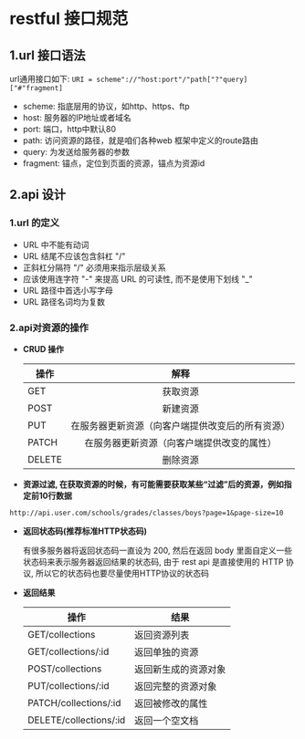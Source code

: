 # restful 接口规范

## 1.url 接口语法

url通用接口如下: `URI = scheme"://"host:port"/"path["?"query]["#"fragment]`

* scheme: 指底层用的协议，如http、https、ftp
* host: 服务器的IP地址或者域名
* port: 端口，http中默认80
* path: 访问资源的路径，就是咱们各种web 框架中定义的route路由
* query: 为发送给服务器的参数
* fragment: 锚点，定位到页面的资源，锚点为资源id

## 2.api 设计

### 1.url 的定义

* URL 中不能有动词
* URL 结尾不应该包含斜杠 "/"
* 正斜杠分隔符 "/" 必须用来指示层级关系
* 应该使用连字符 "-" 来提高 URL 的可读性, 而不是使用下划线 "_"
* URL 路径中首选小写字母
* URL 路径名词均为复数

### 2.api对资源的操作

* **CRUD 操作**

  | 操作   |                       解释                       |
  | ------ | :----------------------------------------------: |
  | GET    |                     获取资源                     |
  | POST   |                     新建资源                     |
  | PUT    | 在服务器更新资源（向客户端提供改变后的所有资源） |
  | PATCH  |    在服务器更新资源（向客户端提供改变的属性）    |
  | DELETE |                     删除资源                     |


*  **资源过滤, 在获取资源的时候，有可能需要获取某些“过滤”后的资源，例如指定前10行数据**

  ```http
  http://api.user.com/schools/grades/classes/boys?page=1&page-size=10
  ```

* **返回状态码(推荐标准HTTP状态码)**

  有很多服务器将返回状态码一直设为 200, 然后在返回 body 里面自定义一些状态码来表示服务器返回结果的状态码, 由于 rest api 是直接使用的 HTTP 协议, 所以它的状态码也要尽量使用HTTP协议的状态码

* **返回结果**

  | 操作                   | 结果                 |
  | ---------------------- | -------------------- |
  | GET/collections        | 返回资源列表         |
  | GET/collections/:id    | 返回单独的资源       |
  | POST/collections       | 返回新生成的资源对象 |
  | PUT/collections/:id    | 返回完整的资源对象   |
  | PATCH/collections/:id  | 返回被修改的属性     |
  | DELETE/collections/:id | 返回一个空文档       |


